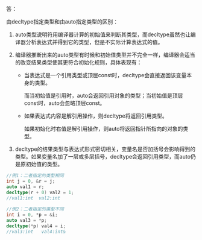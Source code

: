 答：

由decltype指定类型和由auto指定类型的区别：

1.  auto类型说明符用编译器计算的初始值来判断其类型，而decltype虽然也让编译器分析表达式并得到它的类型，但是不实际计算表达式的值。

2. 编译器推断出来的auto类型有时候和初始值类型并不完全一样，编译器会适当的改变结果类型使其更符合初始化规则，具体表现有：

   - 当表达式是一个引用类型或顶层const时，decltype会直接返回该变量本身的类型。

     而当初始值是引用时，auto会返回引用对象的类型；当初始值是顶层const时，auto会忽略顶层const。

   - 如果表达式内容是解引用操作，则decltype将返回引用类型。

     如果初始化时右值是解引用操作，则auto将返回指针所指向的对象的类型。

3. decltype的结果类型与表达式形式密切相关，变量名是否加括号会影响得到的类型。如果变量名加了一层或多层括号，decltype会返回引用类型，而auto仍是原初始值的类型。

```cpp
//例1：二者指定的类型相同
int j = 0, &r = j;
auto val1 = r;
decltype(r + 0) val2 = 1;
//val1:int	val2:int
    
//例2：二者指定的类型不同
int i = 0, *p = &i;
auto val3 = *p;			
decltype(*p) val4 = i;
//val3:int   val4:int&
```

